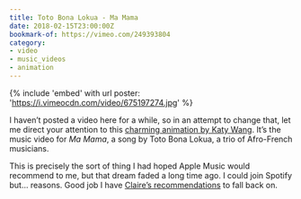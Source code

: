 ```yaml
---
title: Toto Bona Lokua - Ma Mama
date: 2018-02-15T23:00:00Z
bookmark-of: https://vimeo.com/249393804
category:
- video
- music_videos
- animation
---
```

{% include 'embed' with url
  poster: 'https://i.vimeocdn.com/video/675197274.jpg'
%}

I haven’t posted a video here for a while, so in an attempt to change that, let me direct your attention to this [charming animation by Katy Wang][1]. It’s the music video for <cite>Ma Mama</cite>, a song by Toto Bona Lokua, a trio of Afro-French musicians.

This is precisely the sort of thing I had hoped Apple Music would recommend to me, but that dream faded a long time ago. I could join Spotify but… reasons. Good job I have [Claire’s recommendations][2] to fall back on.

[1]: https://www.itsnicethat.com/articles/katy-wang-toto-bona-lokua-ma-mama-animation-181217
[2]: http://loobylu.com/2018/02/katy-wang-animation/
